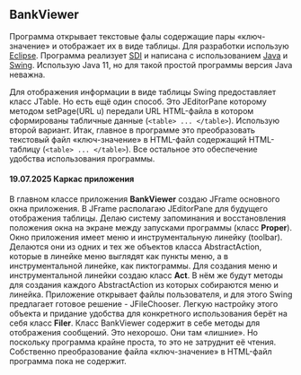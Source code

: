 ## BankViewer

Программа открывает текстовые фалы содержащие пары «ключ-значение» и отображает их в виде таблицы. Для разработки использую [Eclipse](https://www.eclipse.org/). Программа реализует [SDI](https://ru.wikipedia.org/wiki/Однодокументный_интерфейс) и написана с использованием [Java](https://docs.oracle.com/javase/tutorial/index.html) и [Swing](https://docs.oracle.com/javase/tutorial/uiswing/index.html). Использую Java 11, но для такой простой программы версия Java неважна.

Для отображения информации в виде таблицы Swing предоставляет класс JTable. Но есть ещё один способ. Это JEditorPane которому методом setPage(URL u) передали URL HTML-файла в котором сформированы табличные данные (`<table> ... </table>`). Использую второй вариант.  Итак, главное в программе это преобразовать текстовый файл «ключ-значение» в HTML-файл содержащий HTML-таблицу (`<table> ... </table>`). Все остальное это обеспечение удобства использования программы.

#### 19.07.2025 Каркас приложения
В главном классе приложения **BankViewer** создаю JFrame основного окна приложения. В JFrame располагаю JEditorPane для будущего отображения таблицы. Делаю систему запоминания и восстановления положения окна на экране между запусками программы (класс **Proper**). Окно приложения имеет меню и инструментальную линейку (toolbar). Делаются они из одних и тех же объектов класса AbstractAction, которые в линейке меню выглядят как пункты меню, а в инструментальной линейке, как пиктограммы. Для создания меню и инструментальной линейки создаю класс **Act**. В нём же будут методы для создания каждого AbstractAction из которых собираются меню и линейка. Приложение открывает файлы  пользователя, и для этого Swing предлагает готовое решение - JFileChooser. Легкую настройку этого объекта и придание удобства для конкретного использования берёт на себя класс **Filer**. Класс BankViewer содержит в себе методы для отображения сообщений. Это нехорошо. Они там «лишние». Но поскольку программа крайне проста, то это не затруднит её чтения. Собственно преобразование файла «ключ-значение» в HTML-файл программа пока не содержит.
